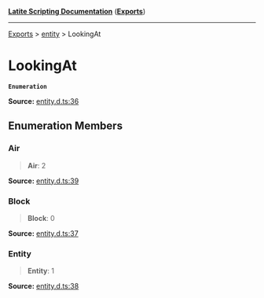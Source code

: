 [**Latite Scripting Documentation**](../../README.md) ([**Exports**](../../exports.md))

---

[Exports](../../exports.md) > [entity](../index.md) > LookingAt

# LookingAt

**`Enumeration`**

**Source:** [entity.d.ts:36](https://github.com/LatiteScripting/latitescripting.github.io/blob/d4523bf/definitions/entity.d.ts#L36)

## Enumeration Members

### Air

> **Air**: 2

**Source:** [entity.d.ts:39](https://github.com/LatiteScripting/latitescripting.github.io/blob/d4523bf/definitions/entity.d.ts#L39)

### Block

> **Block**: 0

**Source:** [entity.d.ts:37](https://github.com/LatiteScripting/latitescripting.github.io/blob/d4523bf/definitions/entity.d.ts#L37)

### Entity

> **Entity**: 1

**Source:** [entity.d.ts:38](https://github.com/LatiteScripting/latitescripting.github.io/blob/d4523bf/definitions/entity.d.ts#L38)
